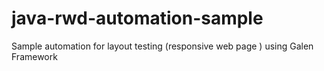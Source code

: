 # java-rwd-automation-sample
Sample automation for layout testing (responsive web page ) using Galen Framework
